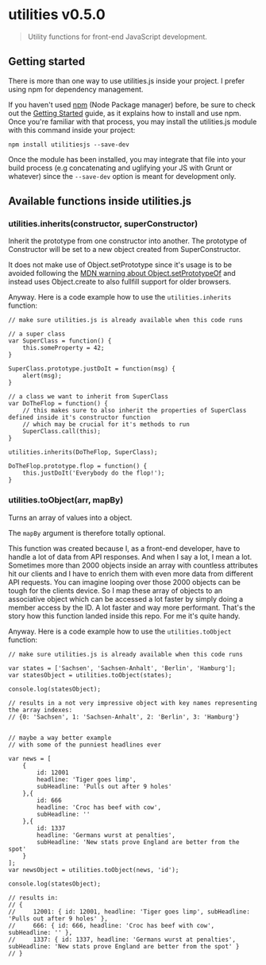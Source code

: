# utilities v0.5.0

> Utility functions for front-end JavaScript development.

## Getting started

There is more than one way to use utilities.js inside your project. I prefer using npm for dependency management.

If you haven't used [npm](http://npmjs.com/) (Node Package manager) before, be sure to check out the [Getting Started](https://docs.npmjs.com/getting-started/what-is-npm) guide, as it explains how to install and use npm. Once you're familiar with that process, you may install the utilities.js module with this command inside your project:

```
npm install utilitiesjs --save-dev
```

Once the module has been installed, you may integrate that file into your build process (e.g concatenating and uglifying your JS with Grunt or whatever) since the `--save-dev` option is meant for development only.

## Available functions inside utilities.js

### utilities.inherits(constructor, superConstructor)

Inherit the prototype from one constructor into another. The prototype of Constructor will be set to a new object created from SuperConstructor.

It does not make use of Object.setPrototype since it's usage is to be avoided following the [MDN warning about Object.setPrototypeOf](https://developer.mozilla.org/de/docs/Web/JavaScript/Reference/Global_Objects/Object/setPrototypeOf) and instead uses Object.create to also fullfill support for older browsers.

Anyway. Here is a code example how to use the `utilities.inherits` function:

```
// make sure utilities.js is already available when this code runs

// a super class
var SuperClass = function() {
    this.someProperty = 42;
}

SuperClass.prototype.justDoIt = function(msg) {
    alert(msg);
}

// a class we want to inherit from SuperClass
var DoTheFlop = function() {
    // this makes sure to also inherit the properties of SuperClass defined inside it's constructor function
    // which may be crucial for it's methods to run
    SuperClass.call(this);
}

utilities.inherits(DoTheFlop, SuperClass);

DoTheFlop.prototype.flop = function() {
    this.justDoIt('Everybody do the flop!');
}

```

### utilities.toObject(arr, mapBy)

Turns an array of values into a object.

The `mapBy` argument is therefore totally optional.

This function was created because I, as a front-end developer, have to handle a lot of data from API responses. And when I say a lot, I mean a lot.
Sometimes more than 2000 objects inside an array with countless attributes hit our clients and I have to enrich them with even more data from different API requests.
You can imagine looping over those 2000 objects can be tough for the clients device. So I map these array of objects to an associative object which can be accessed a lot faster by simply doing a member access by the ID.
A lot faster and way more performant. That's the story how this function landed inside this repo. For me it's quite handy.

Anyway. Here is a code example how to use the `utilities.toObject` function:

```
// make sure utilities.js is already available when this code runs

var states = ['Sachsen', 'Sachsen-Anhalt', 'Berlin', 'Hamburg'];
var statesObject = utilities.toObject(states);

console.log(statesObject);

// results in a not very impressive object with key names representing the array indexes:
// {0: 'Sachsen', 1: 'Sachsen-Anhalt', 2: 'Berlin', 3: 'Hamburg'}


// maybe a way better example
// with some of the punniest headlines ever

var news = [
    {
        id: 12001
        headline: 'Tiger goes limp',
        subHeadline: 'Pulls out after 9 holes'
    },{
        id: 666
        headline: 'Croc has beef with cow',
        subHeadline: ''
    },{
        id: 1337
        headline: 'Germans wurst at penalties',
        subHeadline: 'New stats prove England are better from the spot'
    }
];
var newsObject = utilities.toObject(news, 'id');

console.log(statesObject);

// results in:
// {
//     12001: { id: 12001, headline: 'Tiger goes limp', subHeadline: 'Pulls out after 9 holes' },
//     666: { id: 666, headline: 'Croc has beef with cow', subHeadline: '' },
//     1337: { id: 1337, headline: 'Germans wurst at penalties', subHeadline: 'New stats prove England are better from the spot' }
// }

```
